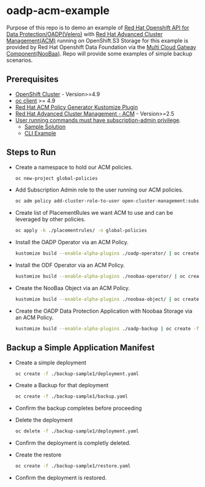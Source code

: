 # oadp-acm-example

Purpose of this repo is to demo an example of [Red Hat Openshift API for Data Protection/OADP(Velero)](https://docs.openshift.com/container-platform/4.11/backup_and_restore/application_backup_and_restore/oadp-features-plugins.html) with [Red Hat Advanced Cluster Management(ACM)](https://www.redhat.com/en/technologies/management/advanced-cluster-management) running on OpenShift.S3 Storage for this example is provided by Red Hat Openshift Data Foundation via the [Multi Cloud Gatway Component(NooBaa)](https://access.redhat.com/documentation/en-us/red_hat_openshift_data_foundation/4.11/html/managing_hybrid_and_multicloud_resources/about-the-multicloud-object-gateway). Repo will provide some examples of simple backup scenarios.

## Prerequisites

- [OpenShift Cluster](https://docs.openshift.com/container-platform/4.9/welcome/index.html) - Version>=4.9
- [oc client](https://docs.openshift.com/container-platform/4.9/cli_reference/openshift_cli/getting-started-cli.html) >= 4.9
- [Red Hat ACM Policy Generator Kustomize Plugin](https://github.com/stolostron/policy-generator-plugin)
- [Red Hat Advanced Cluster Management - ACM](https://access.redhat.com/documentation/en-us/red_hat_advanced_cluster_management_for_kubernetes/2.0/html-single/install/index#installing) - Version>=2.5
- [User running commands must have subscription-admin privilege](https://access.redhat.com/documentation/en-us/red_hat_advanced_cluster_management_for_kubernetes/2.6/html-single/applications/index#granting-subscription-admin-privilege).
  - [Sample Solution](https://access.redhat.com/solutions/6010251)
  - [CLI Example](https://github.com/MoOyeg/rhacm-multi-kubernetes-example#attach-subscription-admin-policy-to-your-user-if-necessary)

## Steps to Run

- Create a namespace to hold our ACM policies.

    ```bash
    oc new-project global-policies
    ```

- Add Subscription Admin role to the user running our ACM policies.
  
  ```bash
  oc adm policy add-cluster-role-to-user open-cluster-management:subscription-admin $(oc whoami)
  ```

- Create list of PlacementRules we want ACM to use and can be leveraged by other policies.
  
  ```bash
  oc apply -k ./placementrules/ -n global-policies
  ```

- Install the OADP Operator via an ACM Policy.
  
  ```bash
  kustomize build --enable-alpha-plugins ./oadp-operator/ | oc create -f -
  ```

- Install the ODF Operator via an ACM Policy.
  
  ```bash
  kustomize build --enable-alpha-plugins ./noobaa-operator/ | oc create -f -
  ```

- Create the NooBaa Object via an ACM Policy.

  ```bash
  kustomize build --enable-alpha-plugins ./noobaa-object/ | oc create -f -
  ```

- Create the OADP Data Protection Application with Noobaa Storage via an ACM Policy.
  
  ```bash
  kustomize build --enable-alpha-plugins ./oadp-backup | oc create -f -
  ```

## Backup a Simple Application Manifest

- Create a simple deployment
  
  ```bash
  oc create -f ./backup-sample1/deployment.yaml
  ```

- Create a Backup for that deployment
  
  ```bash
  oc create -f ./backup-sample1/backup.yaml
  ```

- Confirm the backup completes before proceeding
  
- Delete the deployment

  ```bash
  oc delete -f ./backup-sample1/deployment.yaml
  ```

- Confirm the deployment is completly deleted.

- Create the restore
  
  ```bash
  oc create -f ./backup-sample1/restore.yaml
  ```

- Confirm the deployment is restored.
